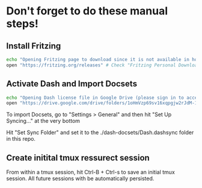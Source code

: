 # Don't forget to do these manual steps!

## Install Fritzing

```bash
echo "Opening Fritzing page to download since it is not available in homebrew or the app store..."
open "https://fritzing.org/releases" # Check "Fritzing Personal Download link" in lastpass
```

## Activate Dash and Import Docsets

```bash
echo "Opening Dash license file in Google Drive (please sign in to access)"
open "https://drive.google.com/drive/folders/1oHmVzp69sv16xqpgjw2rJdM-1N1RIoEz?usp=drive_link" # Link to Dash
```

To import Docsets, go to "Settings > General" and then hit "Set Up Syncing..." at the very bottom

Hit "Set Sync Folder" and set it to the ./dash-docsets/Dash.dashsync folder in this repo.

## Create initital tmux ressurect session

From within a tmux session, hit Ctrl-B + Ctrl-s to save an initial tmux session. All future sessions with be automatically persisted.
